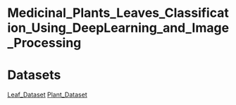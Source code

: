 # Medicinal_Plants_Leaves_Classification_Using_DeepLearning_and_Image_Processing
# Datasets
[Leaf_Dataset](https://drive.google.com/drive/folders/1xrB_bc9L0YErlfFpzPdjagdhjEFHH_aP?usp=sharing)
[Plant_Dataset](https://drive.google.com/drive/folders/12_XH8esSBLwI03U6KqmKWQ2LXsdyf7uy?usp=sharing)
